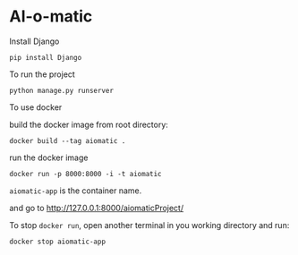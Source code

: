 # AI-o-matic

Install Django

```
pip install Django
```

To run the project

```
python manage.py runserver
```

To use docker

build the docker image from root directory:
```
docker build --tag aiomatic . 
```
run the docker image
```
docker run -p 8000:8000 -i -t aiomatic
```
`aiomatic-app` is the container name.

and go to http://127.0.0.1:8000/aiomaticProject/

To stop `docker run`, open another terminal in you working directory and run:
```
docker stop aiomatic-app
``` 
